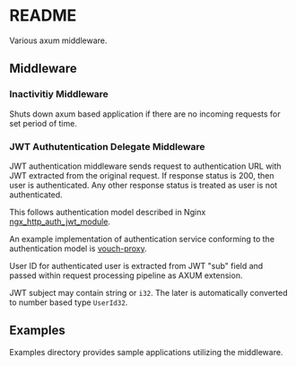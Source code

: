 # README

Various axum middleware.

## Middleware

### Inactivitiy Middleware

Shuts down axum based application if there are no incoming requests for set period of time.

### JWT Authutentication Delegate Middleware

JWT authentication middleware sends request to authentication URL with JWT extracted from the original request.  If response status is 200, then user is authenticated. Any other response status is treated as user is not authenticated.

This follows authentication model described in Nginx [ngx_http_auth_jwt_module](http://nginx.org/en/docs/http/ngx_http_auth_jwt_module.html).  

An example implementation of authentication service conforming to the authentication model is [vouch-proxy](https://github.com/vouch/vouch-proxy).

User ID for authenticated user is extracted from JWT "sub" field and passed within request processing pipeline as AXUM extension.

JWT subject may contain string or `i32`.  The later is automatically converted to number based type `UserId32`.

## Examples

Examples directory provides sample applications utilizing the middleware.
